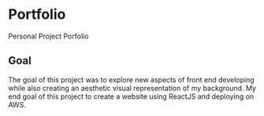 # Portfolio
Personal Project Porfolio

## Goal

The goal of this project was to explore new aspects of front end developing while also creating an aesthetic visual representation of my background. My end goal of this project to create a website using ReactJS and deploying on AWS.
